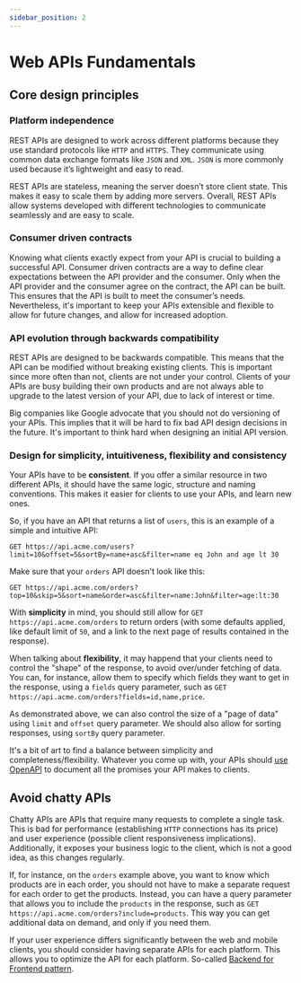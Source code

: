 ```yaml
---
sidebar_position: 2
---
```


# Web APIs Fundamentals

## Core design principles

### Platform independence

REST APIs are designed to work across different platforms because they use standard protocols like `HTTP` and `HTTPS`. They communicate using common data exchange formats like `JSON` and `XML`.
`JSON` is more commonly used because it’s lightweight and easy to read.

REST APIs are stateless, meaning the server doesn’t store client state. This makes it easy to scale them by adding
more servers. Overall, REST APIs allow systems developed with different technologies to communicate seamlessly and are easy to scale.

### Consumer driven contracts

Knowing what clients exactly expect from your API is crucial to building a successful API. Consumer driven contracts are a way to define clear expectations between the API provider and the consumer.
Only when the API provider and the consumer agree on the contract, the API can be built. This ensures that the API is built to meet the consumer’s needs. Nevertheless, it's important to keep your
APIs extensible and flexible to allow for future changes, and allow for increased adoption.

### API evolution through backwards compatibility

REST APIs are designed to be backwards compatible. This means that the API can be modified without breaking existing clients. This is important since more often than not, clients are not under your control.
Clients of your APIs are busy building their own products and are not always able to upgrade to the latest version of your API, due to lack of interest or time.

Big companies like Google advocate that you should not do versioning of your APIs. This implies that it will be hard to fix bad API design decisions in the future. It's important to think hard when designing
an initial API version.

### Design for simplicity, intuitiveness, flexibility and consistency

Your APIs have to be **consistent**. If you offer a similar resource in two different APIs, it should have the same logic, structure and naming conventions. This makes it easier for clients to use your APIs, and
learn new ones.

So, if you have an API that returns a list of `users`, this is an example of a simple and intuitive API:

```http
GET https://api.acme.com/users?limit=10&offset=5&sortBy=name+asc&filter=name eq John and age lt 30
```

Make sure that your `orders` API doesn't look like this:

```http
GET https://api.acme.com/orders?top=10&skip=5&sort=name&order=asc&filter=name:John&filter=age:lt:30
```

With **simplicity** in mind, you should still allow for `GET https://api.acme.com/orders` to return orders (with some defaults applied, like default limit of `50`, and a link to the next page of results contained in the response).

When talking about **flexibility**, it may happend that your clients need to control the "shape" of the response, to avoid over/under fetching of data. You can, for instance, allow them to specify which fields they want to get in the response,
using a `fields` query parameter, such as `GET https://api.acme.com/orders?fields=id,name,price`.

As demonstrated above, we can also control the size of a "page of data" using `limit` and `offset` query parameter. We should also allow for sorting responses, using `sortBy` query parameter.

It's a bit of art to find a balance between simplicity and completeness/flexibility. Whatever you come up with, your APIs should [use OpenAPI](/guidelines/use-open-api.md) to document all the promises your API makes to clients.

## Avoid chatty APIs

Chatty APIs are APIs that require many requests to complete a single task. This is bad for performance (establishing `HTTP` connections has its price) and user experience (possible client responsiveness implications).
Additionally, it exposes your business logic to the client, which is not a good idea, as this changes regularly.

If, for instance, on the `orders` example above, you want to know which products are in each order, you should not have to make a separate request for each order to get the products. Instead, you can
have a query parameter that allows you to include the `products` in the response, such as `GET https://api.acme.com/orders?include=products`. This way you can get additional data on demand, and only if you need them.

If your user experience differs significantly between the web and mobile clients, you should consider having separate APIs for each platform. This allows you to optimize the API for each platform.
So-called [Backend for Frontend pattern](https://learn.microsoft.com/en-us/azure/architecture/patterns/backends-for-frontends).
